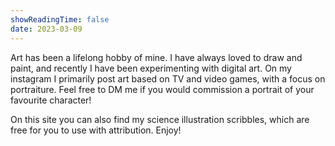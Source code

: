 ```yaml
---
showReadingTime: false
date: 2023-03-09
---
```


Art has been a lifelong hobby of mine. I have always loved to draw and paint, and recently I have been experimenting with digital art. 
On my instagram I primarily post art based on TV and video games, with a focus on portraiture. 
Feel free to DM me if you would commission a portrait of your favourite character!

On this site you can also find my science illustration scribbles, which
are free for you to use with attribution. Enjoy! 